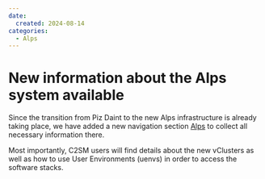 ```yaml
---
date:
  created: 2024-08-14
categories:
  - Alps
---
```


# New information about the Alps system available

Since the transition from Piz Daint to the new Alps infrastructure is already taking place, 
we have added a new navigation section [Alps](../alps/index.md) to collect all necessary information there.

Most importantly, C2SM users will find details about the new vClusters as well as how to
use User Environments (uenvs) in order to access the software stacks.
